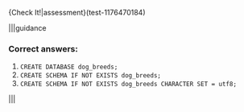 {Check It!|assessment}(test-1176470184)


|||guidance
### Correct answers:

1. `CREATE DATABASE dog_breeds;`
2. `CREATE SCHEMA IF NOT EXISTS dog_breeds;`
3. `CREATE SCHEMA IF NOT EXISTS dog_breeds CHARACTER SET = utf8;`

|||

